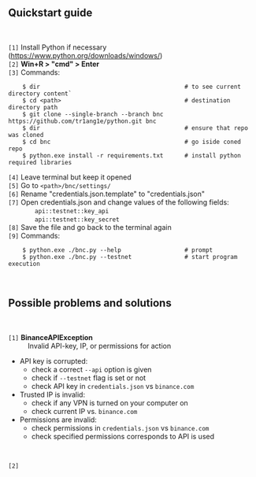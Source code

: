 ## Quickstart guide

<br>

`[1]` Install Python if necessary (https://www.python.org/downloads/windows/) <br>
`[2]` **Win+R > "cmd" > Enter** <br>
`[3]` Commands:

        $ dir                                         # to see current directory content`
        $ cd <path>                                   # destination directory path
        $ git clone --single-branch --branch bnc https://github.com/tr1ang1e/python.git bnc
        $ dir                                         # ensure that repo was cloned
        $ cd bnc                                      # go iside coned repo
        $ python.exe install -r requirements.txt      # install python required libraries

`[4]` Leave terminal but keep it opened <br>
`[5]` Go to `<path>/bnc/settings/` <br>
`[6]` Rename "credentials.json.template" to "credentials.json" <br>
`[7]` Open credentials.json and change values of the following fields: <br>
    &emsp; &emsp; &emsp; `api::testnet::key_api` <br>
    &emsp; &emsp; &emsp; `api::testnet::key_secret` <br>
`[8]` Save the file and go back to the terminal again <br>
`[9]` Commands:

        $ python.exe ./bnc.py --help                  # prompt
        $ python.exe ./bnc.py --testnet               # start program execution

<br>

## Possible problems and solutions

<br>

`[1]` __BinanceAPIException__ <br>
&emsp; &ensp; &ensp; Invalid API-key, IP, or permissions for action

- API key is corrupted:
  - check a correct `--api` option is given
  - check if `--testnet` flag is set or not
  - check API key in `credentials.json` vs `binance.com`
- Trusted IP is invalid:
  - check if any VPN is turned on your computer on
  - check current IP vs. `binance.com`
- Permissions are invalid:
  - check permissions in `credentials.json` vs `binance.com`
  - check specified permissions corresponds to API is used

<br>

`[2]`